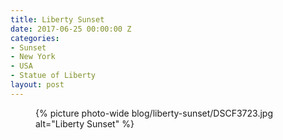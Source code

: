 ```yaml
---
title: Liberty Sunset
date: 2017-06-25 00:00:00 Z
categories:
- Sunset
- New York
- USA
- Statue of Liberty
layout: post
---
```


<figure class="photo-wide">
  {% picture photo-wide blog/liberty-sunset/DSCF3723.jpg alt="Liberty Sunset" %}
</figure>
